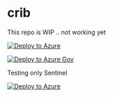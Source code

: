 # crib
This repo is WIP .. not working yet


[![Deploy to Azure](https://aka.ms/deploytoazurebutton)](https://portal.azure.com/#create/Microsoft.Template/uri/https%3A%2F%2Fraw.githubusercontent.com%2Fgastori%2Fcrib%2Fmaster%2Fcribdeploy.json)

[![Deploy to Azure Gov](https://aka.ms/deploytoazuregovbutton)](https://portal.azure.us/#create/Microsoft.Template/uri/https%3A%2F%2Fraw.githubusercontent.com%2Fgastori%2Fcrib%2Fmaster%2Fcribdeploy.json)

Testing only Sentinel

[![Deploy to Azure](https://aka.ms/deploytoazurebutton)](https://portal.azure.com/#create/Microsoft.Template/uri/https%3A%2F%2Fraw.githubusercontent.com%2Fgastori%2Fcrib%2Fmaster%2Fdeploymain.json)



